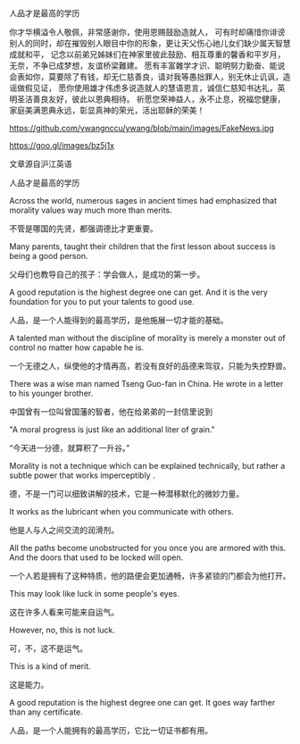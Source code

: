 人品才是最高的学历

你才华横溢令人敬佩，非常感谢你，使用恩赐鼓励造就人，
可有时却痛惜你诽谤别人的同时，却在摧毁别人眼目中你的形象，更让天父伤心祂儿女们缺少属天智慧成就和平，
记念以前弟兄姊妹们在神家里彼此鼓励、相互尊重的馨香和平岁月，无奈，不争已成梦想，友谊桥梁難建。
愿有丰富雜学才识、聪明努力勤奋、能说会表如你，莫要除了有钱，却无仁慈善良，请对我等愚拙罪人，别无休止讥讽，造谣做假见证，
愿你使用雄才伟虑多说造就人的慧语恩言，诚信仁慈知书达礼，英明圣洁善良友好，彼此以恩典相待。
祈愿您荣神益人，永不止息，祝福您健康，家庭美满恩典永远，彰显真神的荣光，活出耶稣的荣美！

https://github.com/ywangnccu/ywang/blob/main/images/FakeNews.jpg

https://goo.gl/images/bz5j1x

文章源自沪江英语

人品才是最高的学历

Across the world, numerous sages in ancient times had emphasized that morality values way much more than merits.

不管是哪国的先贤，都强调德比才更重要。

Many parents, taught their children that the first lesson about success is being a good person.

父母们也教导自己的孩子：学会做人，是成功的第一步。

A good reputation is the highest degree one can get. And it is the very foundation for you to put your talents to good use. 

人品，是一个人能得到的最高学历，是他施展一切才能的基础。

A talented man without the discipline of morality is merely a monster out of control no matter how capable he is.

一个无德之人，纵使他的才情再高，若没有良好的品德来驾驭，只能为失控野兽。

 There was a wise man named Tseng Guo-fan in China. He wrote in a letter to his younger brother.
 
中国曾有一位叫曾国藩的智者，他在给弟弟的一封信里说到

"A moral progress is just like an additional liter of grain."

“今天进一分德，就算积了一升谷。”

Morality is not a technique which can be explained technically, but rather a subtle power that works imperceptibly .

德，不是一门可以细致讲解的技术，它是一种潜移默化的微妙力量。

It works as the lubricant when you communicate with others.

他是人与人之间交流的润滑剂。

All the paths become unobstructed for you once you are armored with this. And the doors that used to be locked will open.

一个人若是拥有了这种特质，他的路便会更加通畅，许多紧锁的门都会为他打开。

This may look like luck in some people's eyes.

这在许多人看来可能来自运气。

However, no, this is not luck.

可，不，这不是运气。

This is a kind of merit.

这是能力。

A good reputation is the highest degree one can get. It goes way farther than any certificate.

人品，是一个人能拥有的最高学历，它比一切证书都有用。
